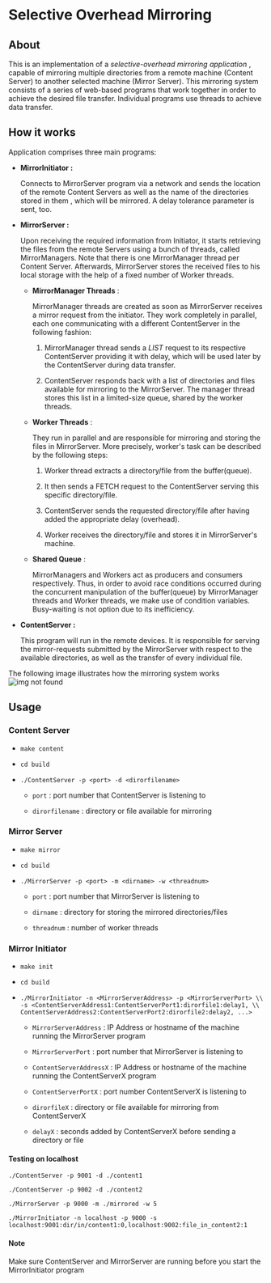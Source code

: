 # Selective Overhead Mirroring


## About

This is an implementation of a *selective-overhead mirroring application* , capable of mirroring multiple directories from a remote machine (Content Server) to another selected machine (Mirror Server). This mirroring system consists of a series of web-based programs that work together in order to achieve the desired file transfer. Individual programs use threads to achieve data transfer.

## How it works

Application comprises three main programs:

* **MirrorInitiator :**

  Connects to MirrorServer program via a network and sends the location of the remote Content Servers as well as the name of the directories stored in them , which will be mirrored. A delay tolerance parameter is sent, too.

* **MirrorServer :**

  Upon receiving the required information from Initiator, it starts retrieving the files from the remote Servers using a bunch of threads, called MirrorManagers. Note that there is one MirrorManager thread per Content Server. Afterwards, MirrorServer stores the received files to his local storage with the help of a fixed number of Worker threads.

   * **MirrorManager Threads** :

     MirrorManager threads are created as soon as MirrorServer receives a mirror request from the initiator. They work completely in parallel, each one communicating with a different ContentServer in the following fashion:

     1. MirrorManager thread sends a *LIST* request to its respective ContentServer providing it with delay, which will be used later by the ContentServer during data transfer.

     2. ContentServer responds back with a list of directories and files available for mirroring to the MirrorServer. The manager thread stores this list in a limited-size queue, shared by the worker threads.

   * **Worker Threads** :

      They run in parallel and are responsible for mirroring and storing the files in MirrorServer. More precisely, worker's task can be described by the following steps:

      1. Worker thread extracts a directory/file from the buffer(queue).

      2. It then sends a FETCH request to the ContentServer serving this specific directory/file.

      3. ContentServer sends the requested directory/file after having added the appropriate delay (overhead).

      4. Worker receives the directory/file and stores it in MirrorServer's machine.

  * **Shared Queue** :

     MirrorManagers and Workers act as producers and consumers respectively. Thus, in order to avoid race conditions occurred during the concurrent manipulation of the buffer(queue) by MirrorManager threads and Worker threads, we make use of condition variables. Busy-waiting is not option due to its inefficiency.


* **ContentServer :**

  This program will run in the remote devices. It is responsible for serving the mirror-requests submitted by the MirrorServer with respect to the available directories, as well as the transfer of every individual file.


The following image illustrates how the mirroring system works
![img not found](https://github.com/giorgospan/SelectiveOverheadMirroring/blob/master/figure.png "Figure")


## Usage

### Content Server

* `make content`

* `cd build`

* `./ContentServer -p <port> -d <dirorfilename>`

  * `port` : port number that ContentServer is listening to

  * `dirorfilename` : directory or file available for mirroring

### Mirror Server

* `make mirror`

* `cd build`

* `./MirrorServer -p <port> -m <dirname> -w <threadnum>`

  * `port` : port number that MirrorServer is listening to

  * `dirname` : directory for storing the mirrored directories/files

  * `threadnum` : number of worker threads

### Mirror Initiator

* `make init`

* `cd build`

* `./MirrorInitiator -n <MirrorServerAddress> -p <MirrorServerPort> \\
-s <ContentServerAddress1:ContentServerPort1:dirorfile1:delay1, \\
ContentServerAddress2:ContentServerPort2:dirorfile2:delay2, ...>`

  * `MirrorServerAddress` : IP Address or hostname of the machine running the MirrorServer program

  * `MirrorServerPort` : port number that MirrorServer is listening to

  * `ContentServerAddressX` : IP Address or hostname of the machine running the ContentServerX program

  * `ContentServerPortX` : port number ContentServerX is listening to

  * `dirorfileX` : directory or file available for mirroring from ContentServerX

  * `delayX` : seconds added by ContentServerX before sending a directory or file


#### Testing on localhost

`./ContentServer -p 9001 -d ./content1`

`./ContentServer -p 9002 -d ./content2`

`./MirrorServer -p 9000 -m ./mirrored -w 5`

`./MirrorInitiator -n localhost -p 9000 -s localhost:9001:dir/in/content1:0,localhost:9002:file_in_content2:1`

#### Note

Make sure ContentServer and MirrorServer are running before you start the MirrorInitiator program




